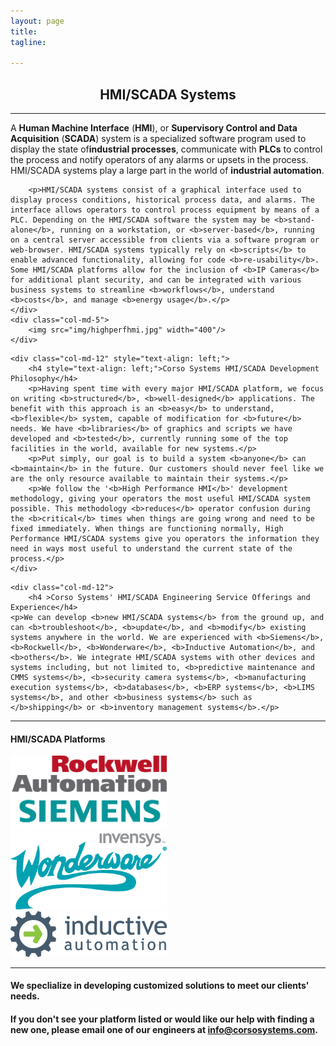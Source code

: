 ```yaml
---
layout: page
title: 
tagline: 

---
```



<div class="row" style="text-align:center;">
    <h2>HMI/SCADA Systems</h2>
</div>
<hr>

<div class="row">
	<div class="col-md-7" style="text-align:left;">
		<p>A <b>Human Machine Interface</b> (<b>HMI</b>), or <b>Supervisory Control and Data Acquisition</b> (<b>SCADA</b>) system is a specialized software program used to display the state of<b>industrial processes</b>, communicate with  <b>PLCs</b> to control the process and notify operators of any alarms or upsets in the process. HMI/SCADA systems play a large part in the world of <b>industrial automation</b>.</p>

		<p>HMI/SCADA systems consist of a graphical interface used to display process conditions, historical process data, and alarms. The interface allows operators to control process equipment by means of a PLC. Depending on the HMI/SCADA software the system may be <b>stand-alone</b>, running on a workstation, or <b>server-based</b>, running on a central server accessible from clients via a software program or web-browser. HMI/SCADA systems typically rely on <b>scripts</b> to enable advanced functionality, allowing for code <b>re-usability</b>. Some HMI/SCADA platforms allow for the inclusion of <b>IP Cameras</b> for additional plant security, and can be integrated with various business systems to streamline <b>workflows</b>, understand <b>costs</b>, and manage <b>energy usage</b>.</p>
	</div>
	<div class="col-md-5">
		<img src="img/highperfhmi.jpg" width="400"/>
	</div>

</div>
<div class="row">
	
	<div class="col-md-12" style="text-align: left;">
		<h4 style="text-align: left;">Corso Systems HMI/SCADA Development Philosophy</h4>
		<p>Having spent time with every major HMI/SCADA platform, we focus on writing <b>structured</b>, <b>well-designed</b> applications. The benefit with this approach is an <b>easy</b> to understand, <b>flexible</b> system, capable of modification for <b>future</b> needs. We have <b>libraries</b> of graphics and scripts we have developed and <b>tested</b>, currently running some of the top facilities in the world, available for new systems.</p>
		<p>Put simply, our goal is to build a system <b>anyone</b> can <b>maintain</b> in the future. Our customers should never feel like we are the only resource available to maintain their systems.</p>
		<p>We follow the '<b>High Performance HMI</b>' development methodology, giving your operators the most useful HMI/SCADA system possible. This methodology <b>reduces</b> operator confusion during the <b>critical</b> times when things are going wrong and need to be fixed immediately. When things are functioning normally, High Performance HMI/SCADA systems give you operators the information they need in ways most useful to understand the current state of the process.</p>
	</div>


</div>


<div class="row" style="text-align: left;">
	
	<div class="col-md-12">
		<h4 >Corso Systems' HMI/SCADA Engineering Service Offerings and Experience</h4>
	<p>We can develop <b>new HMI/SCADA systems</b> from the ground up, and can <b>troubleshoot</b>, <b>update</b>, and <b>modify</b> existing systems anywhere in the world. We are experienced with <b>Siemens</b>, <b>Rockwell</b>, <b>Wonderware</b>, <b>Inductive Automation</b>, and <b>others</b>. We integrate HMI/SCADA systems with other devices and systems including, but not limited to, <b>predictive maintenance and CMMS systems</b>, <b>security camera systems</b>, <b>manufacturing execution systems</b>, <b>databases</b>, <b>ERP systems</b>, <b>LIMS systems</b>, and other <b>business systems</b> such as </b>shipping</b> or <b>inventory management systems</b>.</p>
	
</div>
</div>


<hr>

<div class="row">
    <div class="col-md-12"><h4>HMI/SCADA Platforms</h4></div>
</div>



<div class="row">
<div class="col-xs-4"><a href="http://www.rockwell.com" title="Rockwell" target="_blank"><img alt="Rockwell" src="img/platforms/rockwell.jpg" width="250px"></a></div>

<div class="col-xs-4"><a href="http://www.siemens.com/entry/cc/en/" title="Siemens" target="_blank"><img alt="Siemens" src="img/platforms/siemens.jpg" width="250px"></a></div>

<div class="col-xs-4"><a href="http://www.wonderware.com" title="Wonderware" target="_blank"><img alt="Wonderware" src="img/platforms/wonderware.png" width="250px"></a></div>
</div>

<div class="row">
<div class="col-xs-4"><a href="http://www.inductiveautomation.com" title="Inductive Automation" target="_blank"><img alt="Ignition by Inductive Automation" src="img/platforms/ia.png" width="250px"></a></div>
</div>


<hr>


<div class="row">
	<div class="col-md-12">
<h4 style="text-align: left;">We speclialize in developing customized solutions to meet our clients' needs.</h4>

<h4 style="text-align: left;">If you don't see your platform listed or would like our help with finding a new one, please email one of our engineers at <a href="mailto:info@corsosystems.com?Subject=HMI%20Information%20Request">info@corsosystems.com</a>.</h4>
</div>
</div>

